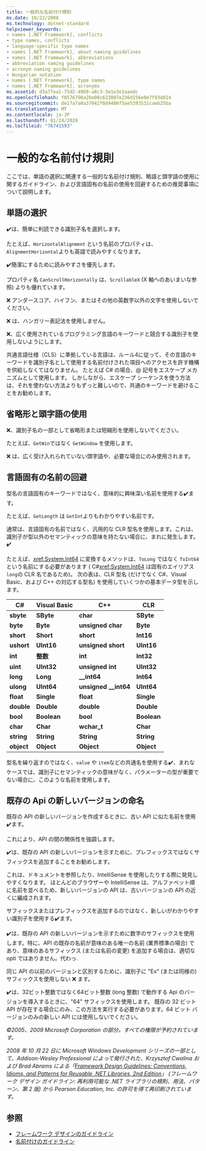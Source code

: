 ```yaml
---
title: 一般的な名前付け規則
ms.date: 10/22/2008
ms.technology: dotnet-standard
helpviewer_keywords:
- names [.NET Framework], conflicts
- type names, conflicts
- language-specific type names
- names [.NET Framework], about naming guidelines
- names [.NET Framework], abbreviations
- abbreviation naming guidelines
- acronym naming guidelines
- Hungarian notation
- names [.NET Framework], type names
- names [.NET Framework], acronyms
ms.assetid: d3a77ea1-75d2-4969-a8c3-3e1e3e1aaedc
ms.openlocfilehash: f8576790a2be08c623807e236d156e0e7f93dd14
ms.sourcegitcommit: de17a7a0a37042f0d4406f5ae5393531caeb25ba
ms.translationtype: MT
ms.contentlocale: ja-JP
ms.lasthandoff: 01/24/2020
ms.locfileid: "76741593"
---
```

# <a name="general-naming-conventions"></a>一般的な名前付け規則
ここでは、単語の選択に関連する一般的な名前付け規則、略語と頭字語の使用に関するガイドライン、および言語固有の名前の使用を回避するための推奨事項について説明します。

## <a name="word-choice"></a>単語の選択
 ✔️は、簡単に判読できる識別子名を選択します。

 たとえば、`HorizontalAlignment` という名前のプロパティは、`AlignmentHorizontal`よりも英語で読みやすくなります。

 ✔️簡潔にするために読みやすさを優先します。

 プロパティ名 `CanScrollHorizontally` は、`ScrollableX` (X 軸へのあいまいな参照) よりも優れています。

 ❌ アンダースコア、ハイフン、またはその他の英数字以外の文字を使用しないでください。

 ❌ は、ハンガリー表記法を使用しません。

 ❌、広く使用されているプログラミング言語のキーワードと競合する識別子を使用しないようにします。

 共通言語仕様（CLS）に準拠している言語は、ルール4に従って、その言語のキーワードを識別子名として使用する名前付けされた項目へのアクセスを許す機構を供給しなくてはなりません。 たとえば C# の場合、@ 記号をエスケープ メカニズムとして使用します。 しかしながら、エスケープ シーケンスを使う方法は、それを使わない方法よりもずっと難しいので、共通のキーワードを避けることをお勧めします。

## <a name="using-abbreviations-and-acronyms"></a>省略形と頭字語の使用
 ❌、識別子名の一部として省略形または短縮形を使用しないでください。

 たとえば、`GetWin`ではなく `GetWindow` を使用します。

 ❌ は、広く受け入れられていない頭字語や、必要な場合にのみ使用されます。

## <a name="avoiding-language-specific-names"></a>言語固有の名前の回避
 型名の言語固有のキーワードではなく、意味的に興味深い名前を使用する✔️ます。

 たとえば、`GetLength` は `GetInt`よりもわかりやすい名前です。

 通常は、言語固有の名前ではなく、汎用的な CLR 型名を使用します。これは、識別子が型以外のセマンティックの意味を持たない場合に、まれに発生します。✔️

 たとえば、<xref:System.Int64> に変換するメソッドは、`ToLong` ではなく `ToInt64`という名前にする必要があります ( C#<xref:System.Int64> は固有のエイリアス `long`の CLR 名であるため)。 次の表は、CLR 型名 (だけでなく C#、Visual Basic、および C++ の対応する型名) を使用していくつかの基本データ型を示します。

|C#|Visual Basic|C++|CLR|
|---------|------------------|-----------|---------|
|**sbyte**|**SByte**|**char**|**SByte**|
|**byte**|**Byte**|**unsigned char**|**Byte**|
|**short**|**Short**|**short**|**Int16**|
|**ushort**|**UInt16**|**unsigned short**|**UInt16**|
|**int**|**整数**|**int**|**Int32**|
|**uint**|**UInt32**|**unsigned int**|**UInt32**|
|**long**|**Long**|**__int64**|**Int64**|
|**ulong**|**UInt64**|**unsigned __int64**|**UInt64**|
|**float**|**Single**|**float**|**Single**|
|**double**|**Double**|**double**|**Double**|
|**bool**|**Boolean**|**bool**|**Boolean**|
|**char**|**Char**|**wchar_t**|**Char**|
|**string**|**String**|**String**|**String**|
|**object**|**Object**|**Object**|**Object**|

 型名を繰り返すのではなく、`value` や `item`などの共通名を使用する✔️、まれなケースでは、識別子にセマンティックの意味がなく、パラメーターの型が重要でない場合に、このような名前を使用します。

## <a name="naming-new-versions-of-existing-apis"></a>既存の Api の新しいバージョンの命名
 既存の API の新しいバージョンを作成するときに、古い API に似た名前を使用✔️ます。

 これにより、API の間の関係性を強調します。

 ✔️は、既存の API の新しいバージョンを示すために、プレフィックスではなくサフィックスを追加することをお勧めします。

 これは、ドキュメントを参照したり、IntelliSense を使用したりする際に発見しやすくなります。 ほとんどのブラウザーや IntelliSense は、アルファベット順に名前を並べるため、新しいバージョンの API は、古いバージョンの API の近くに編成されます。

 サフィックスまたはプレフィックスを追加するのではなく、新しいがわかりやすい識別子を使用する✔️ます。

 ✔️は、既存の API の新しいバージョンを示すために数字のサフィックスを使用します。特に、API の既存の名前が意味のある唯一の名前 (業界標準の場合) であり、意味のあるサフィックス (または名前の変更) を追加する場合は、適切な opti ではありません。代わっ.

 同じ API の以前のバージョンと区別するために、識別子に "Ex" (または同様の) サフィックスを使用しない ❌ ます。

 ✔️は、32ビット整数ではなく64ビット整数 (long 整数) で動作する Api のバージョンを導入するときに、"64" サフィックスを使用します。 既存の 32 ビット API が存在する場合にのみ、この方法を実行する必要があります。64 ビット バージョンのみの新しい API には使用しないでください。

 *©2005、2009 Microsoft Corporation の部分。すべての権限が予約されています。*

 *2008 年 10 月 22 日に Microsoft Windows Development シリーズの一部として、Addison-Wesley Professional によって発行された、Krzysztof Cwalina および Brad Abrams による「[Framework Design Guidelines: Conventions, Idioms, and Patterns for Reusable .NET Libraries, 2nd Edition](https://www.informit.com/store/framework-design-guidelines-conventions-idioms-and-9780321545619)」 (フレームワーク デザイン ガイドライン: 再利用可能な .NET ライブラリの規則、用法、パターン、第 2 版) から Pearson Education, Inc. の許可を得て再印刷されています。*

## <a name="see-also"></a>参照

- [フレームワーク デザインのガイドライン](../../../docs/standard/design-guidelines/index.md)
- [名前付けのガイドライン](../../../docs/standard/design-guidelines/naming-guidelines.md)
